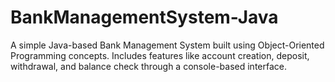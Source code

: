 # BankManagementSystem-Java
A simple Java-based Bank Management System built using Object-Oriented Programming concepts. Includes features like account creation, deposit, withdrawal, and balance check through a console-based interface.
